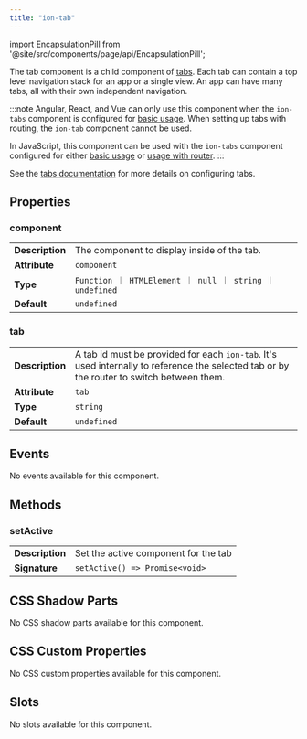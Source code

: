 ```yaml
---
title: "ion-tab"
---
```


<head>
  <title>ion-tab: Ionic Framework Application Component</title>
  <meta name="description" content="ion-tab is a child component of tabs. Each ion-tab can contain a top level navigation stack for an application or a single view. Read to learn more." />
</head>

import EncapsulationPill from '@site/src/components/page/api/EncapsulationPill';

<EncapsulationPill type="shadow" />

The tab component is a child component of [tabs](tabs.md). Each tab can contain a top level navigation stack for an app or a single view. An app can have many tabs, all with their own independent navigation.

:::note
Angular, React, and Vue can only use this component when the `ion-tabs` component is configured for [basic usage](./tabs.md#basic-usage). When setting up tabs with routing, the `ion-tab` component cannot be used.

In JavaScript, this component can be used with the `ion-tabs` component configured for either [basic usage](./tabs.md#basic-usage) or [usage with router](./tabs.md#usage-with-router).
:::

See the [tabs documentation](tabs.md) for more details on configuring tabs.

## Properties

### component

|                 |                                                          |
| --------------- | -------------------------------------------------------- |
| **Description** | The component to display inside of the tab.              |
| **Attribute**   | `component`                                              |
| **Type**        | `Function ｜ HTMLElement ｜ null ｜ string ｜ undefined` |
| **Default**     | `undefined`                                              |

### tab

|                 |                                                                                                                                           |
| --------------- | ----------------------------------------------------------------------------------------------------------------------------------------- |
| **Description** | A tab id must be provided for each `ion-tab`. It's used internally to reference the selected tab or by the router to switch between them. |
| **Attribute**   | `tab`                                                                                                                                     |
| **Type**        | `string`                                                                                                                                  |
| **Default**     | `undefined`                                                                                                                               |

## Events

No events available for this component.

## Methods

### setActive

|                 |                                      |
| --------------- | ------------------------------------ |
| **Description** | Set the active component for the tab |
| **Signature**   | `setActive() => Promise<void>`       |

## CSS Shadow Parts

No CSS shadow parts available for this component.

## CSS Custom Properties

No CSS custom properties available for this component.

## Slots

No slots available for this component.
